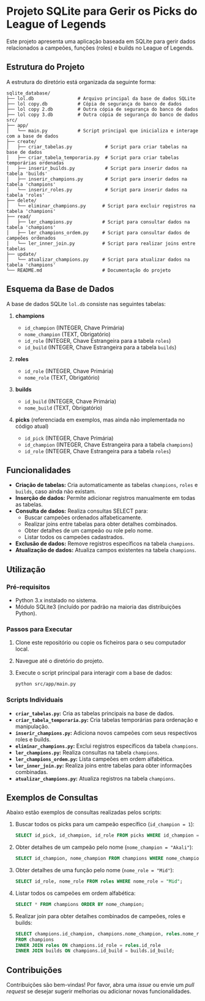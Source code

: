 # Projeto SQLite para Gerir os Picks do League of Legends

Este projeto apresenta uma aplicação baseada em SQLite para gerir dados relacionados a campeões, funções (roles) e builds no League of Legends.

## Estrutura do Projeto

A estrutura do diretório está organizada da seguinte forma:

```
sqlite_database/
├── lol.db                # Arquivo principal da base de dados SQLite
├── lol copy.db           # Cópia de segurança do banco de dados
├── lol copy 2.db         # Outra cópia de segurança do banco de dados
├── lol copy 3.db         # Outra cópia de segurança do banco de dados
src/
├── app/
│   └── main.py           # Script principal que inicializa e interage com a base de dados
├── create/
│   ├── criar_tabelas.py            # Script para criar tabelas na base de dados
│   ├── criar_tabela_temporaria.py  # Script para criar tabelas temporárias ordenadas
│   ├── inserir_builds.py           # Script para inserir dados na tabela 'builds'
│   ├── inserir_champions.py        # Script para inserir dados na tabela 'champions'
│   └── inserir_roles.py            # Script para inserir dados na tabela 'roles'
├── delete/
│   └── eliminar_champions.py      # Script para excluir registros na tabela 'champions'
├── read/
│   ├── ler_champions.py           # Script para consultar dados na tabela 'champions'
│   ├── ler_champions_ordem.py     # Script para consultar dados de campeões ordenados
│   └── ler_inner_join.py          # Script para realizar joins entre tabelas
├── update/
│   └── atualizar_champions.py     # Script para atualizar dados na tabela 'champions'
└── README.md                      # Documentação do projeto
```

## Esquema da Base de Dados

A base de dados SQLite `lol.db` consiste nas seguintes tabelas:

1. **champions**
   - `id_champion` (INTEGER, Chave Primária)
   - `nome_champion` (TEXT, Obrigatório)
   - `id_role` (INTEGER, Chave Estrangeira para a tabela `roles`)
   - `id_build` (INTEGER, Chave Estrangeira para a tabela `builds`)

2. **roles**
   - `id_role` (INTEGER, Chave Primária)
   - `nome_role` (TEXT, Obrigatório)

3. **builds**
   - `id_build` (INTEGER, Chave Primária)
   - `nome_build` (TEXT, Obrigatório)

4. **picks** (referenciada em exemplos, mas ainda não implementada no código atual)
   - `id_pick` (INTEGER, Chave Primária)
   - `id_champion` (INTEGER, Chave Estrangeira para a tabela `champions`)
   - `id_role` (INTEGER, Chave Estrangeira para a tabela `roles`)

## Funcionalidades

- **Criação de tabelas:** Cria automaticamente as tabelas `champions`, `roles` e `builds`, caso ainda não existam.
- **Inserção de dados:** Permite adicionar registros manualmente em todas as tabelas.
- **Consulta de dados:** Realiza consultas SELECT para:
  - Buscar campeões ordenados alfabeticamente.
  - Realizar joins entre tabelas para obter detalhes combinados.
  - Obter detalhes de um campeão ou role pelo nome.
  - Listar todos os campeões cadastrados.
- **Exclusão de dados:** Remove registros específicos na tabela `champions`.
- **Atualização de dados:** Atualiza campos existentes na tabela `champions`.

## Utilização

### Pré-requisitos

- Python 3.x instalado no sistema.
- Módulo SQLite3 (incluído por padrão na maioria das distribuições Python).

### Passos para Executar

1. Clone este repositório ou copie os ficheiros para o seu computador local.
2. Navegue até o diretório do projeto.
3. Execute o script principal para interagir com a base de dados:

   ```bash
   python src/app/main.py
   ```

### Scripts Individuais

- **`criar_tabelas.py`:** Cria as tabelas principais na base de dados.
- **`criar_tabela_temporaria.py`:** Cria tabelas temporárias para ordenação e manipulação.
- **`inserir_champions.py`:** Adiciona novos campeões com seus respectivos roles e builds.
- **`eliminar_champions.py`:** Exclui registros específicos da tabela `champions`.
- **`ler_champions.py`:** Realiza consultas na tabela `champions`.
- **`ler_champions_ordem.py`:** Lista campeões em ordem alfabética.
- **`ler_inner_join.py`:** Realiza joins entre tabelas para obter informações combinadas.
- **`atualizar_champions.py`:** Atualiza registros na tabela `champions`.

## Exemplos de Consultas

Abaixo estão exemplos de consultas realizadas pelos scripts:

1. Buscar todos os picks para um campeão específico (`id_champion = 1`):
   ```sql
   SELECT id_pick, id_champion, id_role FROM picks WHERE id_champion = 1;
   ```

2. Obter detalhes de um campeão pelo nome (`nome_champion = "Akali"`):
   ```sql
   SELECT id_champion, nome_champion FROM champions WHERE nome_champion = "Akali";
   ```

3. Obter detalhes de uma função pelo nome (`nome_role = "Mid"`):
   ```sql
   SELECT id_role, nome_role FROM roles WHERE nome_role = "Mid";
   ```

4. Listar todos os campeões em ordem alfabética:
   ```sql
   SELECT * FROM champions ORDER BY nome_champion;
   ```

5. Realizar join para obter detalhes combinados de campeões, roles e builds:
   ```sql
   SELECT champions.id_champion, champions.nome_champion, roles.nome_role, builds.nome_build
   FROM champions
   INNER JOIN roles ON champions.id_role = roles.id_role
   INNER JOIN builds ON champions.id_build = builds.id_build;
   ```

## Contribuições

Contribuições são bem-vindas! Por favor, abra uma *issue* ou envie um *pull request* se desejar sugerir melhorias ou adicionar novas funcionalidades.
